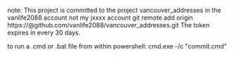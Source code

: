 note: 
This project is committed to the project vancouver_addresses in the vanlife2088 account not my jxxxx account
git remote add origin https://<REPLACE WITH TOKEN>@github.com/vanlife2088/vancouver_addresses.git
The token expires in every 30 days. 

to run a .cmd or .bat file from within powershell:
cmd.exe -/c "commit.cmd"